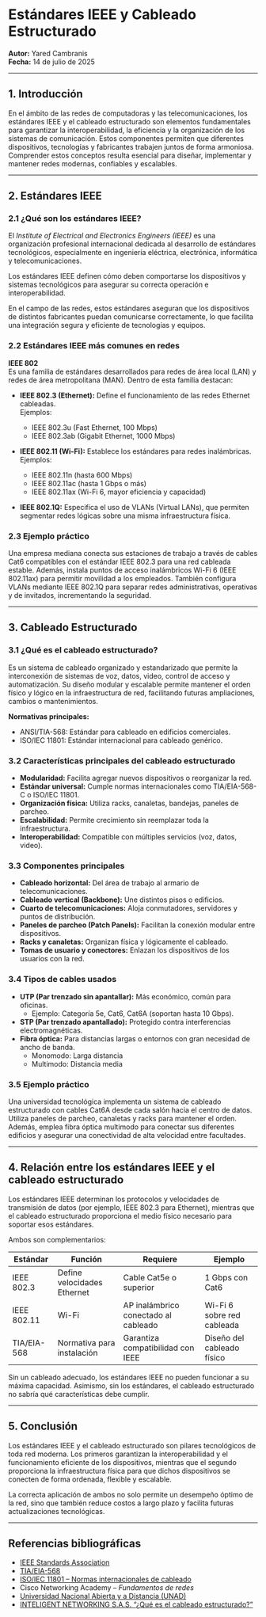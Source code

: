 # Estándares IEEE y Cableado Estructurado

**Autor:** Yared Cambranis  
**Fecha:** 14 de julio de 2025  

---

## 1. Introducción

En el ámbito de las redes de computadoras y las telecomunicaciones, los estándares IEEE y el cableado estructurado son elementos fundamentales para garantizar la interoperabilidad, la eficiencia y la organización de los sistemas de comunicación. Estos componentes permiten que diferentes dispositivos, tecnologías y fabricantes trabajen juntos de forma armoniosa. Comprender estos conceptos resulta esencial para diseñar, implementar y mantener redes modernas, confiables y escalables.

---

## 2. Estándares IEEE

### 2.1 ¿Qué son los estándares IEEE?

El *Institute of Electrical and Electronics Engineers (IEEE)* es una organización profesional internacional dedicada al desarrollo de estándares tecnológicos, especialmente en ingeniería eléctrica, electrónica, informática y telecomunicaciones.

Los estándares IEEE definen cómo deben comportarse los dispositivos y sistemas tecnológicos para asegurar su correcta operación e interoperabilidad.

En el campo de las redes, estos estándares aseguran que los dispositivos de distintos fabricantes puedan comunicarse correctamente, lo que facilita una integración segura y eficiente de tecnologías y equipos.

### 2.2 Estándares IEEE más comunes en redes

**IEEE 802**  
Es una familia de estándares desarrollados para redes de área local (LAN) y redes de área metropolitana (MAN). Dentro de esta familia destacan:

- **IEEE 802.3 (Ethernet):** Define el funcionamiento de las redes Ethernet cableadas.  
  Ejemplos:  
  - IEEE 802.3u (Fast Ethernet, 100 Mbps)  
  - IEEE 802.3ab (Gigabit Ethernet, 1000 Mbps)

- **IEEE 802.11 (Wi-Fi):** Establece los estándares para redes inalámbricas.  
  Ejemplos:  
  - IEEE 802.11n (hasta 600 Mbps)  
  - IEEE 802.11ac (hasta 1 Gbps o más)  
  - IEEE 802.11ax (Wi-Fi 6, mayor eficiencia y capacidad)

- **IEEE 802.1Q:** Especifica el uso de VLANs (Virtual LANs), que permiten segmentar redes lógicas sobre una misma infraestructura física.

### 2.3 Ejemplo práctico

Una empresa mediana conecta sus estaciones de trabajo a través de cables Cat6 compatibles con el estándar IEEE 802.3 para una red cableada estable. Además, instala puntos de acceso inalámbricos Wi-Fi 6 (IEEE 802.11ax) para permitir movilidad a los empleados. También configura VLANs mediante IEEE 802.1Q para separar redes administrativas, operativas y de invitados, incrementando la seguridad.

---

## 3. Cableado Estructurado

### 3.1 ¿Qué es el cableado estructurado?

Es un sistema de cableado organizado y estandarizado que permite la interconexión de sistemas de voz, datos, video, control de acceso y automatización. Su diseño modular y escalable permite mantener el orden físico y lógico en la infraestructura de red, facilitando futuras ampliaciones, cambios o mantenimientos.

**Normativas principales:**
- ANSI/TIA-568: Estándar para cableado en edificios comerciales.
- ISO/IEC 11801: Estándar internacional para cableado genérico.

### 3.2 Características principales del cableado estructurado

- **Modularidad:** Facilita agregar nuevos dispositivos o reorganizar la red.  
- **Estándar universal:** Cumple normas internacionales como TIA/EIA-568-C o ISO/IEC 11801.  
- **Organización física:** Utiliza racks, canaletas, bandejas, paneles de parcheo.  
- **Escalabilidad:** Permite crecimiento sin reemplazar toda la infraestructura.  
- **Interoperabilidad:** Compatible con múltiples servicios (voz, datos, video).

### 3.3 Componentes principales

- **Cableado horizontal:** Del área de trabajo al armario de telecomunicaciones.  
- **Cableado vertical (Backbone):** Une distintos pisos o edificios.  
- **Cuarto de telecomunicaciones:** Aloja conmutadores, servidores y puntos de distribución.  
- **Paneles de parcheo (Patch Panels):** Facilitan la conexión modular entre dispositivos.  
- **Racks y canaletas:** Organizan física y lógicamente el cableado.  
- **Tomas de usuario y conectores:** Enlazan los dispositivos de los usuarios con la red.

### 3.4 Tipos de cables usados

- **UTP (Par trenzado sin apantallar):** Más económico, común para oficinas.  
  - Ejemplo: Categoría 5e, Cat6, Cat6A (soportan hasta 10 Gbps).  
- **STP (Par trenzado apantallado):** Protegido contra interferencias electromagnéticas.  
- **Fibra óptica:** Para distancias largas o entornos con gran necesidad de ancho de banda.  
  - Monomodo: Larga distancia  
  - Multimodo: Distancia media

### 3.5 Ejemplo práctico

Una universidad tecnológica implementa un sistema de cableado estructurado con cables Cat6A desde cada salón hacia el centro de datos. Utiliza paneles de parcheo, canaletas y racks para mantener el orden. Además, emplea fibra óptica multimodo para conectar sus diferentes edificios y asegurar una conectividad de alta velocidad entre facultades.

---

## 4. Relación entre los estándares IEEE y el cableado estructurado

Los estándares IEEE determinan los protocolos y velocidades de transmisión de datos (por ejemplo, IEEE 802.3 para Ethernet), mientras que el cableado estructurado proporciona el medio físico necesario para soportar esos estándares.

Ambos son complementarios:

| Estándar       | Función                        | Requiere                        | Ejemplo                        |
|----------------|--------------------------------|----------------------------------|--------------------------------|
| IEEE 802.3     | Define velocidades Ethernet    | Cable Cat5e o superior           | 1 Gbps con Cat6                |
| IEEE 802.11    | Wi-Fi                          | AP inalámbrico conectado al cableado | Wi-Fi 6 sobre red cableada    |
| TIA/EIA-568    | Normativa para instalación     | Garantiza compatibilidad con IEEE | Diseño del cableado físico    |

Sin un cableado adecuado, los estándares IEEE no pueden funcionar a su máxima capacidad. Asimismo, sin los estándares, el cableado estructurado no sabría qué características debe cumplir.

---

## 5. Conclusión

Los estándares IEEE y el cableado estructurado son pilares tecnológicos de toda red moderna. Los primeros garantizan la interoperabilidad y el funcionamiento eficiente de los dispositivos, mientras que el segundo proporciona la infraestructura física para que dichos dispositivos se conecten de forma ordenada, flexible y escalable.

La correcta aplicación de ambos no solo permite un desempeño óptimo de la red, sino que también reduce costos a largo plazo y facilita futuras actualizaciones tecnológicas.

---

## Referencias bibliográficas

- [IEEE Standards Association](https://standards.ieee.org)  
- [TIA/EIA-568](https://www.tiaonline.org)  
- [ISO/IEC 11801 – Normas internacionales de cableado](https://www.iso.org)  
- Cisco Networking Academy – *Fundamentos de redes*  
- [Universidad Nacional Abierta y a Distancia (UNAD)](https://repository.unad.edu.co)  
- [INTELIGENT NETWORKING S.A.S. “¿Qué es el cableado estructurado?”](https://inteligentnet.com)
